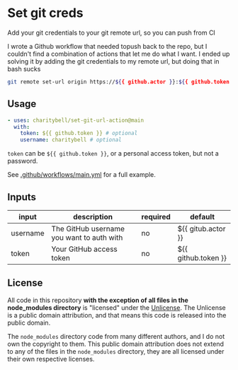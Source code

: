 # Set git creds

Add your git credentials to your git remote url, so you can push from CI

I wrote a Github workflow that needed topush back to the repo, but I couldn't find a combination of actions that let me do what I want. I ended up solving it by adding the git credentials to my remote url, but doing that in bash sucks

```bash
git remote set-url origin https://${{ github.actor }}:${{ github.token }}@"$(echo ${{ github.repositoryUrl }} | cut -d '/' -f 3-)"
```

## Usage

```yaml
- uses: charitybell/set-git-url-action@main
  with:
    token: ${{ github.token }} # optional
    username: charitybell # optional
```

`token` can be `${{ github.token }}`, or a personal access token, but not a password.

See [.github/workflows/main.yml](https://github.com/charitybell/set-git-creds/blob/main/.github/workflows/main.yml) for a full example.

## Inputs

| input    | description                               | required | default             |
|----------|-------------------------------------------|----------|---------------------|
| username | The GitHub username you want to auth with | no       | ${{ gitub.actor }}  |
| token    | Your GitHub access token                  | no       | ${{ github.token }} |

## License

All code in this repository **with the exception of all files in the node_modules directory** is "licensed" under the [Unlicense](https://unlicense.org/). The Unlicense is a public domain attribution, and that means this code is released into the public domain.

The `node_modules` directory code from many different authors, and I do not own the copyright to them. This public domain attribution does not extend to any of the files in the `node_modules` directory, they are all licensed under their own respective licenses.
